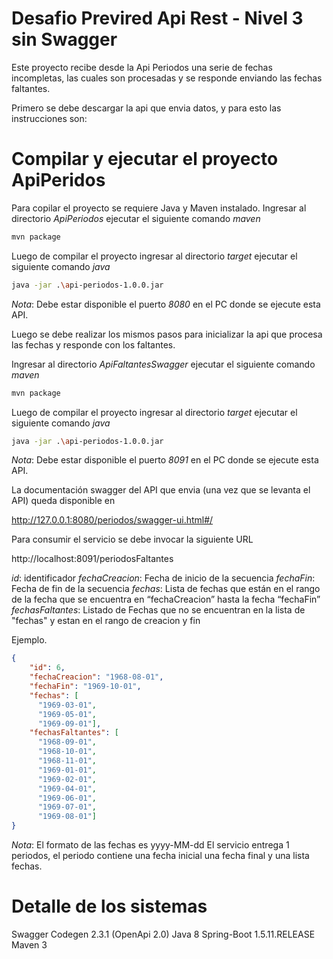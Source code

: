 # Desafio Previred Api Rest - Nivel 3 sin Swagger

Este proyecto recibe desde la Api Periodos una serie de fechas incompletas, las cuales son procesadas y se responde enviando las fechas faltantes.

Primero se debe descargar la api que envia datos, y para esto las instrucciones son:

# Compilar y ejecutar el proyecto ApiPeridos

Para copilar el proyecto se requiere Java y Maven instalado.
Ingresar al directorio *ApiPeriodos* ejecutar el siguiente comando *maven*

```bash
mvn package
```

Luego de compilar el proyecto ingresar al directorio *target* ejecutar el siguiente comando *java*

```bash
java -jar .\api-periodos-1.0.0.jar
```
*Nota*:
Debe estar disponible el puerto *8080* en el PC donde se ejecute esta API.

Luego se debe realizar los mismos pasos para inicializar la api que procesa las fechas y responde con los faltantes.

Ingresar al directorio *ApiFaltantesSwagger* ejecutar el siguiente comando *maven*

```bash
mvn package
```

Luego de compilar el proyecto ingresar al directorio *target* ejecutar el siguiente comando *java*

```bash
java -jar .\api-periodos-1.0.0.jar
```
*Nota*:
Debe estar disponible el puerto *8091* en el PC donde se ejecute esta API.


La documentación swagger del API que envia (una vez que se levanta el API) queda disponible en

http://127.0.0.1:8080/periodos/swagger-ui.html#/





Para consumir el servicio se debe invocar la siguiente URL


http://localhost:8091/periodosFaltantes



*id*: identificador
*fechaCreacion*: Fecha de inicio de la secuencia
*fechaFin*: Fecha de fin de la secuencia
*fechas*: Lista de fechas que están en el rango de la fecha que se encuentra en “fechaCreacion” hasta la fecha “fechaFin”
*fechasFaltantes*: Listado de Fechas que no se encuentran en la lista de "fechas" y estan en el rango de creacion y fin


Ejemplo.
```json
{
    "id": 6,
    "fechaCreacion": "1968-08-01",
    "fechaFin": "1969-10-01",
    "fechas": [
      "1969-03-01",
      "1969-05-01",
      "1969-09-01"],
	"fechasFaltantes": [
      "1968-09-01",
	  "1968-10-01",
	  "1968-11-01",
	  "1969-01-01",
	  "1969-02-01",
	  "1969-04-01",
	  "1969-06-01",
	  "1969-07-01",
	  "1969-08-01"]
}
```
*Nota*:
El formato de las fechas es yyyy-MM-dd
El servicio entrega 1 periodos, el periodo contiene una fecha inicial una fecha final y una lista fechas.

# Detalle de los sistemas

Swagger Codegen 2.3.1 (OpenApi 2.0)
Java 8
Spring-Boot 1.5.11.RELEASE
Maven 3
